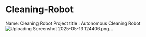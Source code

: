 # Cleaning-Robot
Name: Cleaning Robot
Project title : Autonomous Cleaning Robot
![Uploading Screenshot 2025-05-13 124406.png…]()
